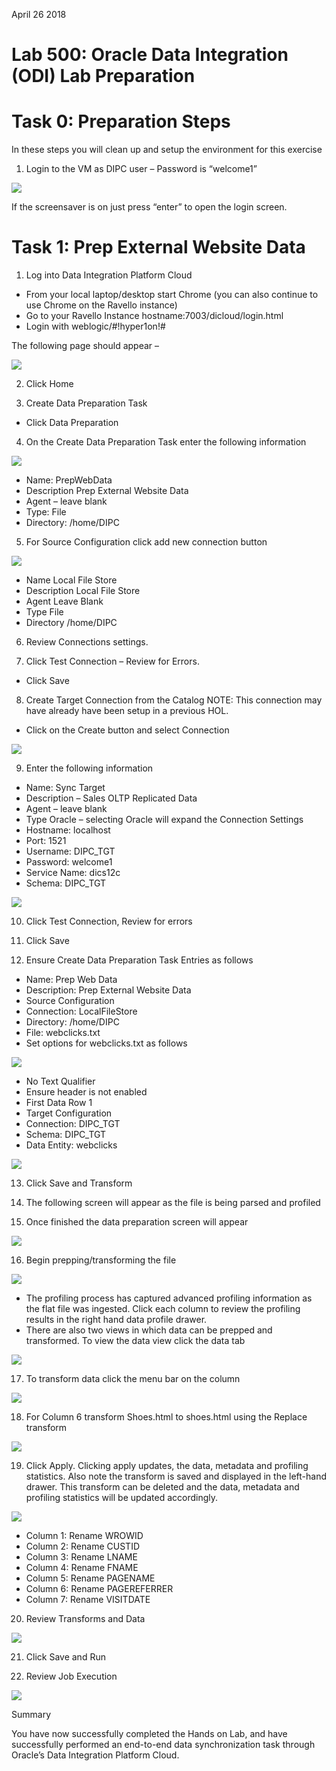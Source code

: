 April 26 2018

# Lab 500: Oracle Data Integration (ODI)  Lab Preparation

# Task 0: Preparation Steps 

In these steps you will clean up and setup the environment for this exercise 

1. Login to the VM as DIPC user – Password is “welcome1” 
  
![](images/100/image100_1.png)

If the screensaver is on just press “enter” to open the login screen. 
 
# Task 1: Prep External Website Data  
 
1.	Log into Data Integration Platform Cloud 
- From your local laptop/desktop start Chrome (you can also continue to use Chrome on the Ravello instance) 
- Go to your Ravello Instance hostname:7003/dicloud/login.html 
- Login with weblogic/#!hyper1on!# 

The following page should appear – 
  
![](images/100/image100_1.png)

2.	Click Home 

3.	Create Data Preparation Task 
- Click Data Preparation 

 
4.	On the Create Data Preparation Task enter the following information 

![](images/100/image100_1.png)

- Name: PrepWebData 
- Description  Prep External Website Data  
- Agent – leave blank 
- Type: File 
- Directory: /home/DIPC 

5. For Source Configuration click add new connection button

![](images/100/image100_1.png)

- Name Local File Store
- Description Local File Store
- Agent Leave Blank
- Type File
- Directory /home/DIPC

6.	Review Connections settings. 

7.	Click Test Connection – Review for Errors. 
- Click Save  

8.	Create Target Connection from the Catalog 
NOTE: This connection may have already have been setup in a previous HOL. 
- Click on the Create button and select Connection  

![](images/100/image100_1.png)

9.	Enter the following information  

- Name: Sync Target 
- Description – Sales OLTP Replicated Data 
- Agent – leave blank 
- Type Oracle – selecting Oracle will expand the Connection Settings 
- Hostname: localhost 
- Port: 1521 
- Username: DIPC_TGT 
- Password: welcome1 
- Service Name: dics12c 
- Schema: DIPC_TGT 

![](images/100/image100_1.png)

10.	Click Test Connection, Review for errors 

11.	Click Save 

12.	Ensure Create Data Preparation Task Entries as follows 
- Name: Prep Web Data 
- Description: Prep External Website Data 
- Source Configuration 
-  Connection: LocalFileStore 
-  Directory: /home/DIPC 
-  File: webclicks.txt 
- Set options for webclicks.txt as follows 

![](images/100/image100_1.png)

- No Text Qualifier 
- Ensure header is not enabled 
- First Data Row 1 
-  Target Configuration 
-  Connection: DIPC_TGT 
-  Schema: DIPC_TGT 
-  Data Entity: webclicks  

![](images/100/image100_1.png)

13.	Click Save and Transform 

14.	The following screen will appear as the file is being parsed and profiled 

15.	Once finished the data preparation screen will appear 

![](images/100/image100_1.png)

16.	Begin prepping/transforming the file 

![](images/100/image100_1.png)

- The profiling process has captured advanced profiling information as the flat file was ingested.  Click each column to review the profiling results in the right hand data profile drawer. 
- There are also two views in which data can be prepped and transformed. To view the data view click the data tab 

![](images/100/image100_1.png)
 
17.	To transform data click the menu bar on the column 

![](images/100/image100_1.png)

18.	For Column 6 transform Shoes.html to shoes.html using the Replace transform 

![](images/100/image100_1.png)

19.	Click Apply.  Clicking apply updates, the data, metadata and profiling statistics.  Also note the transform is saved and displayed in the left-hand drawer.  This transform can be deleted and the data, metadata and profiling statistics will be updated accordingly. 

![](images/100/image100_1.png)
 
- Column 1: Rename WROWID 
- Column 2: Rename CUSTID 
- Column 3: Rename LNAME 
- Column 4: Rename FNAME 
- Column 5: Rename PAGENAME 
- Column 6: Rename PAGEREFERRER 
- Column 7: Rename VISITDATE 

20. Review Transforms and Data

![](images/100/image100_1.png)
 
21.	Click Save and Run 

22.	Review Job Execution 
 
![](images/500/image100_1.png)

Summary 
 
You have now successfully completed the Hands on Lab, and have successfully performed an end-to-end data synchronization task through Oracle’s Data Integration Platform Cloud. 
